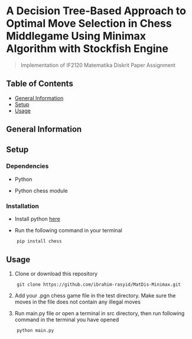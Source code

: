 # A Decision Tree-Based Approach to Optimal Move Selection in Chess Middlegame Using Minimax Algorithm with Stockfish Engine
> Implementation of IF2120 Matematika Diskrit Paper Assignment

## Table of Contents
- [General Information](#general-information)
- [Setup](#setup)
- [Usage](#usage)

## General Information


## Setup

### Dependencies

- Python

- Python chess module

### Installation

- Install python [here](https://www.python.org/downloads/)

- Run the following command in your terminal
```shell
    pip install chess
```

## Usage
1. Clone or download this repository
```shell
    git clone https://github.com/ibrahim-rasyid/MatDis-Minimax.git
```

2. Add your .pgn chess game file in the test directory. Make sure the moves in the file does not contain any illegal moves

3. Run main.py file or open a terminal in src directory, then run following command in the terminal you have opened
```shell
    python main.py
```
